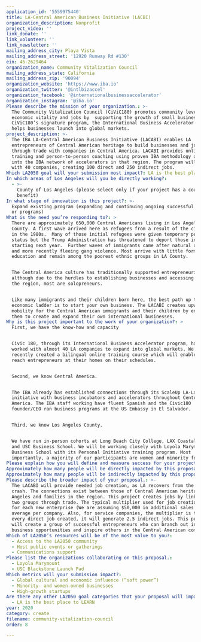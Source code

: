 ```yaml
---
application_id: '5559975440'
title: LA-Central American Business Initiative (LACBI)
organization_description: Nonprofit
project_video: ''
link_donate: ''
link_volunteer: ''
link_newsletter: ''
mailing_address_city: Playa Vista
mailing_address_street: '12920 Runway Rd #130'
ein: 46-2629464
organization_name: Community Vitalization Council
mailing_address_state: California
mailing_address_zip: '90094'
organization_website: 'https://www.iba.io'
organization_twitter: '@intlbizaccel'
organization_facebook: '@internationalbusinessaccelerator'
organization_instagram: '@iba.io'
Please describe the mission of your organization.: >-
  The Community Vitalization Council (CiViC180) promotes community level
  economic vitality and jobs by  supporting the growth of small businesses.
  CiViC180’s signature program, the International Business Accelerator (IBA),
  helps businesses launch into global markets.
project_description: >-
  The IBA LA-Central American Business Initiative (LACABI) enables LA
  entrepreneurs of Central American heritage to build businesses and jobs
  through trade with companies in Central America. LACABI provides online
  training and person-to-person coaching using proven IBA methodology and taps
  into the IBA network of accelerators in that region. The program will work
  with 40 companies, creating 100 direct and 250 indirect jobs.
Which LA2050 goal will your submission most impact?: LA is the best place to CREATE
In which areas of Los Angeles will you be directly working?:
  - >-
    County of Los Angeles (please select only if your project has a countywide
    benefit)
In what stage of innovation is this project?: >-
  Expand existing program (expanding and continuing ongoing successful projects
  or programs)
What is the need you’re responding to?: >
  There are approximately 650,000 Central Americans living in Los Angeles
  County. A first wave arrived here as refugees from a result of the civil wars
  in the 1980s.  Many of those initial refugees were given temporary protected
  status but the Trump Administration has threatened to deport those in TPS
  starting next year.  Further waves of immigrants came after natural disasters
  and more recently fleeing gang violence. Most arrive with little formal
  education and remain among the poorest ethnic groups in LA County.


  The Central America culture has traditionally supported entrepreneurism,
  although due to the hurdles to establishing businesses and accessing credit in
  the region, most are solopreneurs.


  Like many immigrants and their children born here, the best path up the
  economic ladder is to start your own business. The LACABI creates upward
  mobility for the Central American immigrants and their children by enabling
  them to create and expand their own international businesses.
Why is this project important to the work of your organization?: >
  First, we have the know-how and capacity 


  Civic 180, through its International Business Accelerator program, has already
  worked with almost 40 LA companies to expand into global markets. We have
  recently created a bilingual online training course which will enable us to
  reach entrepreneurs at their homes on their schedules. 


  Second, we know Central America.


  The IBA already has established connections through its ScaleUp LA-LatAm
  initiative with business incubators and accelerators throughout Central
  America. The IBA staff working have fluent Spanish and the Civic180
  founder/CEO ran business programs at the US Embassy in El Salvador.


  Third, we know Los Angeles County.


  We have run in-person cohorts at Long Beach City College, LAX Coastal Chamber
  and USC Business School. We will be working closely with Loyola Marymount
  Business School with its Personal Initiative training program. Most
  importantly, a majority of our participants are women and minority founders.
Please explain how you will define and measure success for your project.: "Vision for success:\n\nWe are confident LACABI will be the catalyst to create a thriving small-business cluster for Central American community. The participants in this program, with their intimate knowledge of products available and tastes in both Los Angeles and Central America are in the best position to find these opportunities – from tech products to traditional ethnic food specialties.\n\nOur metrics for success will be:\n•\tNumber of participating companies (goal: 40)\n•\tNew sales created: $2 million\n•\tJobs created by participating companies (goal: 100 direct and estimated 250 indirect)\n"
Approximately how many people will be directly impacted by this proposal?: '100'
Approximately how many people will be indirectly impacted by this proposal?: '250'
Please describe the broader impact of your proposal.: >-
  The LACABI will provide needed job creation, as LA recovers from the COVID
  crash. The connections exist between those of Central American heritage in Los
  Angeles and families in the region. This project creates jobs by linking the
  two groups through trade. The typical multiplier used for job creation is 2.5
  for each new enterprise (We are assuming $50,000 in additional sales on
  average per company. Also, for service companies, the multiplier is that for
  every direct job created, it will generate 2.5 indirect jobs. This project
  will create a group of successful entrepreneurs who can branch out into other
  business opportunities and inspire others in the Central American community.  
Which of LA2050’s resources will be of the most value to you?:
  - Access to the LA2050 community
  - Host public events or gatherings
  - Communications support
Please list the organizations collaborating on this proposal.:
  - Loyola Marymount
  - USC Blackstone Launch Pad
Which metrics will your submission impact?:
  - Global cultural and economic influence (“soft power”)
  - Minority- and women-owned businesses
  - High-growth startups
Are there any other LA2050 goal categories that your proposal will impact?:
  - LA is the best place to LEARN
year: 2020
category: create
filename: community-vitalization-council
order: 8

---
```

